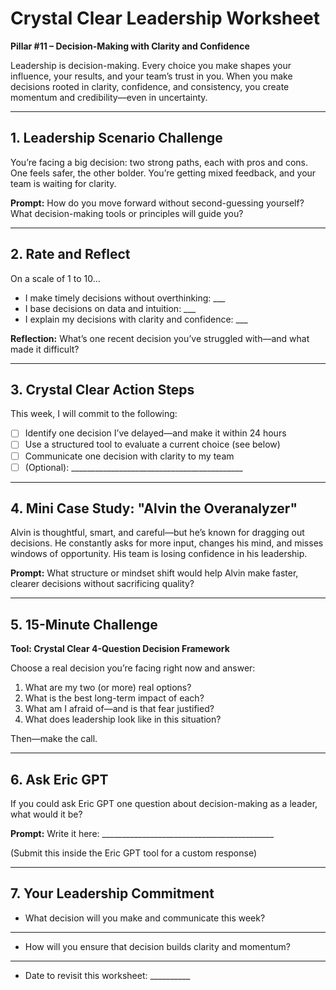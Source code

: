 # Crystal Clear Leadership Worksheet

**Pillar #11 – Decision-Making with Clarity and Confidence**

Leadership is decision-making. Every choice you make shapes your influence, your results, and your team’s trust in you. When you make decisions rooted in clarity, confidence, and consistency, you create momentum and credibility—even in uncertainty.

---

## 1. Leadership Scenario Challenge

You’re facing a big decision: two strong paths, each with pros and cons. One feels safer, the other bolder. You’re getting mixed feedback, and your team is waiting for clarity.

**Prompt:**
How do you move forward without second-guessing yourself? What decision-making tools or principles will guide you?

---

## 2. Rate and Reflect

On a scale of 1 to 10…

* I make timely decisions without overthinking: \_\_\_
* I base decisions on data and intuition: \_\_\_
* I explain my decisions with clarity and confidence: \_\_\_

**Reflection:**
What’s one recent decision you’ve struggled with—and what made it difficult?

---

## 3. Crystal Clear Action Steps

This week, I will commit to the following:

* [ ] Identify one decision I’ve delayed—and make it within 24 hours
* [ ] Use a structured tool to evaluate a current choice (see below)
* [ ] Communicate one decision with clarity to my team
* [ ] (Optional): \_\_\_\_\_\_\_\_\_\_\_\_\_\_\_\_\_\_\_\_\_\_\_\_\_\_\_\_\_\_\_\_\_\_\_\_\_\_\_\_\_\_\_

---

## 4. Mini Case Study: "Alvin the Overanalyzer"

Alvin is thoughtful, smart, and careful—but he’s known for dragging out decisions. He constantly asks for more input, changes his mind, and misses windows of opportunity. His team is losing confidence in his leadership.

**Prompt:**
What structure or mindset shift would help Alvin make faster, clearer decisions without sacrificing quality?

---

## 5. 15-Minute Challenge

**Tool: Crystal Clear 4-Question Decision Framework**

Choose a real decision you’re facing right now and answer:

1. What are my two (or more) real options?
2. What is the best long-term impact of each?
3. What am I afraid of—and is that fear justified?
4. What does leadership look like in this situation?

Then—make the call.

---

## 6. Ask Eric GPT

If you could ask Eric GPT one question about decision-making as a leader, what would it be?

**Prompt:**
Write it here: \_\_\_\_\_\_\_\_\_\_\_\_\_\_\_\_\_\_\_\_\_\_\_\_\_\_\_\_\_\_\_\_\_\_\_\_\_\_\_\_\_\_\_

(Submit this inside the Eric GPT tool for a custom response)

---

## 7. Your Leadership Commitment

* What decision will you make and communicate this week?

---

* How will you ensure that decision builds clarity and momentum?

---

* Date to revisit this worksheet: \_\_\_\_\_\_\_\_\_\_
